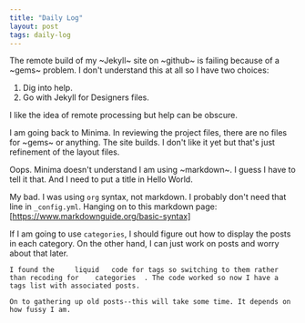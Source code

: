 ```yaml
---
title: "Daily Log"
layout: post
tags: daily-log
---
```


The remote build of my ~Jekyll~ site on ~github~ is failing because of a ~gems~ problem. I don't understand this at all so I have two choices:

1. Dig into help.
2. Go with Jekyll for Designers files.

I like the idea of remote processing but help can be obscure.

I am going back to Minima. In reviewing the project files, there are no files for ~gems~ or anything.  The site builds. I don't like it yet but that's just refinement of the layout files.

Oops. Minima doesn't understand I am using ~markdown~. I guess I have to tell it that. And I need to put a title in Hello World.

My bad. I was using `org` syntax, not markdown. I probably don't need that line in `_config.yml`. Hanging on to this markdown page: [https://www.markdownguide.org/basic-syntax]

If I am going to use `categories`, I should figure out how to display the posts in each category. On the other hand, I can just work on posts and worry about that later.
	
	I found the 	liquid	 code for tags so switching to them rather than recoding for 	categories	. The code worked so now I have a tags list with associated posts.
	
	On to gathering up old posts--this will take some time. It depends on how fussy I am.